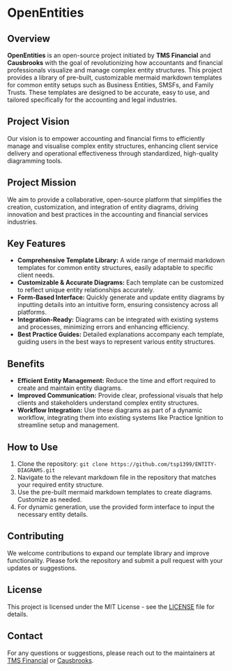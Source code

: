 # OpenEntities

## Overview
**OpenEntities** is an open-source project initiated by **TMS Financial** and **Causbrooks** with the goal of revolutionizing how accountants and financial professionals visualize and manage complex entity structures. This project provides a library of pre-built, customizable mermaid markdown templates for common entity setups such as Business Entities, SMSFs, and Family Trusts. These templates are designed to be accurate, easy to use, and tailored specifically for the accounting and legal industries.

## Project Vision
Our vision is to empower accounting and financial firms to efficiently manage and visualise complex entity structures, enhancing client service delivery and operational effectiveness through standardized, high-quality diagramming tools.

## Project Mission
We aim to provide a collaborative, open-source platform that simplifies the creation, customization, and integration of entity diagrams, driving innovation and best practices in the accounting and financial services industries.

## Key Features
- **Comprehensive Template Library:** A wide range of mermaid markdown templates for common entity structures, easily adaptable to specific client needs.
- **Customizable & Accurate Diagrams:** Each template can be customized to reflect unique entity relationships accurately.
- **Form-Based Interface:** Quickly generate and update entity diagrams by inputting details into an intuitive form, ensuring consistency across all platforms.
- **Integration-Ready:** Diagrams can be integrated with existing systems and processes, minimizing errors and enhancing efficiency.
- **Best Practice Guides:** Detailed explanations accompany each template, guiding users in the best ways to represent various entity structures.

## Benefits
- **Efficient Entity Management:** Reduce the time and effort required to create and maintain entity diagrams.
- **Improved Communication:** Provide clear, professional visuals that help clients and stakeholders understand complex entity structures.
- **Workflow Integration:** Use these diagrams as part of a dynamic workflow, integrating them into existing systems like Practice Ignition to streamline setup and management.

## How to Use
1. Clone the repository: `git clone https://github.com/tsp1399/ENTITY-DIAGRAMS.git`
2. Navigate to the relevant markdown file in the repository that matches your required entity structure.
3. Use the pre-built mermaid markdown templates to create diagrams. Customize as needed.
4. For dynamic generation, use the provided form interface to input the necessary entity details.

## Contributing
We welcome contributions to expand our template library and improve functionality. Please fork the repository and submit a pull request with your updates or suggestions.

## License
This project is licensed under the MIT License - see the [LICENSE](LICENSE) file for details.

## Contact
For any questions or suggestions, please reach out to the maintainers at [TMS Financial](https://tmsfinancial.com) or [Causbrooks](https://causbrooks.com.au/).
